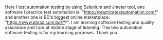 Here I test automation testing by using Selenium and Jmeter tool, one software I practice test automation is: "https://practicetestautomation.com/" and another one is BD's biggest online marketplace: "https://www.daraz.com.bd/#?". 
I am learning software testing and quality assurance and I am at middle stage of learning. This two automation software testing is for my learning purposes. Thank you
